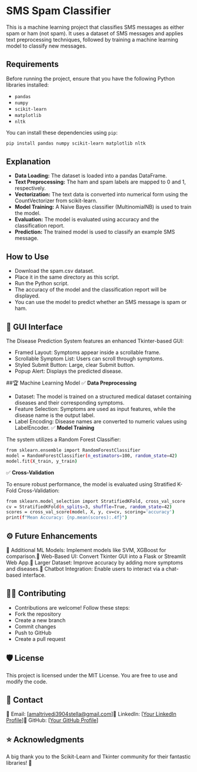 # SMS Spam Classifier

This is a machine learning project that classifies SMS messages as either spam or ham (not spam). It uses a dataset of SMS messages and applies text preprocessing techniques, followed by training a machine learning model to classify new messages.

## Requirements

Before running the project, ensure that you have the following Python libraries installed:

- `pandas`
- `numpy`
- `scikit-learn`
- `matplotlib`
- `nltk`

You can install these dependencies using `pip`:

```bash
pip install pandas numpy scikit-learn matplotlib nltk
```

## Explanation
- **Data Loading:** The dataset is loaded into a pandas DataFrame.
- **Text Preprocessing:** The ham and spam labels are mapped to 0 and 1, respectively.
- **Vectorization:** The text data is converted into numerical form using the CountVectorizer from scikit-learn.
- **Model Training:** A Naive Bayes classifier (MultinomialNB) is used to train the model.
- **Evaluation:** The model is evaluated using accuracy and the classification report.
- **Prediction:** The trained model is used to classify an example SMS message.

  
## How to Use
- Download the spam.csv dataset.
- Place it in the same directory as this script.
- Run the Python script.
- The accuracy of the model and the classification report will be displayed.
- You can use the model to predict whether an SMS message is spam or ham.

  
## 🎨 GUI Interface

The Disease Prediction System features an enhanced Tkinter-based GUI:
- Framed Layout: Symptoms appear inside a scrollable frame.
- Scrollable Symptom List: Users can scroll through symptoms.
- Styled Submit Button: Large, clear Submit button.
- Popup Alert: Displays the predicted disease.

##🏆 Machine Learning Model
✅ **Data Preprocessing**
- Dataset: The model is trained on a structured medical dataset containing diseases and their corresponding symptoms.
- Feature Selection: Symptoms are used as input features, while the disease name is the output label.
- Label Encoding: Disease names are converted to numeric values using LabelEncoder.
✅ **Model Training**

The system utilizes a Random Forest Classifier:

```bash
from sklearn.ensemble import RandomForestClassifier
model = RandomForestClassifier(n_estimators=100, random_state=42)
model.fit(X_train, y_train)
```

✅ **Cross-Validation**

To ensure robust performance, the model is evaluated using Stratified K-Fold Cross-Validation:

```bash
from sklearn.model_selection import StratifiedKFold, cross_val_score
cv = StratifiedKFold(n_splits=3, shuffle=True, random_state=42)
scores = cross_val_score(model, X, y, cv=cv, scoring='accuracy')
print(f"Mean Accuracy: {np.mean(scores):.4f}")
```

## ⚙ Future Enhancements

🔹 Additional ML Models: Implement models like SVM, XGBoost for comparison.🔹 Web-Based UI: Convert Tkinter GUI into a Flask or Streamlit Web App.🔹 Larger Dataset: Improve accuracy by adding more symptoms and diseases.🔹 Chatbot Integration: Enable users to interact via a chat-based interface.

## 👨‍💻 Contributing
- Contributions are welcome! Follow these steps:
- Fork the repository
- Create a new branch
- Commit changes
- Push to GitHub
- Create a pull request

## 🛡 License

This project is licensed under the MIT License. You are free to use and modify the code.

## 🤝 Contact

📧 Email: [amaltrivedi3904stella@gmail.com]🔗 LinkedIn: [[Your LinkedIn Profile](https://www.linkedin.com/in/amalprasadtrivedi-aiml-engineer/)]📂 GitHub: [[Your GitHub Profile](https://github.com/amalprasadtrivedi)]

## ⭐ Acknowledgments

A big thank you to the Scikit-Learn and Tkinter community for their fantastic libraries! 🎉

